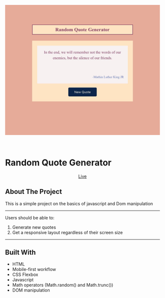 ![Random quote](images/random-quote.jpeg)

<br>

# Random Quote Generator

<center>

[Live](https://mike-dave.github.io/random-quote/)

</center>

## About The Project

This is a simple project on the basics of javascript and Dom manipulation

---

Users should be able to:

1. Generate new quotes
1. Get a responsive layout regardless of their screen size

---

## Built With

- HTML
- Mobile-first workflow
- CSS Flexbox
- Javascript
- Math operators (Math.random() and Math.trunc())
- DOM manipulation
